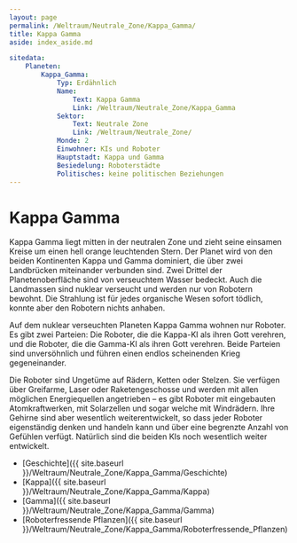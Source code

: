 ```yaml
---
layout: page
permalink: /Weltraum/Neutrale_Zone/Kappa_Gamma/
title: Kappa Gamma
aside: index_aside.md

sitedata:
    Planeten:
        Kappa_Gamma:
            Typ: Erdähnlich
            Name:
                Text: Kappa Gamma
                Link: /Weltraum/Neutrale_Zone/Kappa_Gamma
            Sektor:
                Text: Neutrale Zone
                Link: /Weltraum/Neutrale_Zone/
            Monde: 2
            Einwohner: KIs und Roboter
            Hauptstadt: Kappa und Gamma
            Besiedelung: Roboterstädte
            Politisches: keine politischen Beziehungen
---
```


# Kappa Gamma

Kappa Gamma liegt mitten in der neutralen Zone und zieht seine einsamen Kreise um einen hell orange leuchtenden Stern. Der Planet wird von den beiden Kontinenten Kappa und Gamma dominiert, die über zwei Landbrücken miteinander verbunden sind. Zwei Drittel der Planetenoberfläche sind von verseuchtem Wasser bedeckt. Auch die Landmassen sind nuklear verseucht und werden nur von Robotern bewohnt. Die Strahlung ist für jedes organische Wesen sofort tödlich, konnte aber den Robotern nichts anhaben.

Auf dem nuklear verseuchten Planeten Kappa Gamma wohnen nur Roboter. Es gibt zwei Parteien: Die Roboter, die die Kappa-KI als ihren Gott verehren, und die Roboter, die die Gamma-KI als ihren Gott verehren. Beide Parteien sind unversöhnlich und führen einen endlos scheinenden Krieg gegeneinander.

Die Roboter sind Ungetüme auf Rädern, Ketten oder Stelzen. Sie verfügen über Greifarme, Laser oder Raketengeschosse und werden mit allen möglichen Energiequellen angetrieben &ndash; es gibt Roboter mit eingebauten Atomkraftwerken, mit Solarzellen und sogar welche mit Windrädern. Ihre Gehirne sind aber wesentlich weiterentwickelt, so dass jeder Roboter eigenständig denken und handeln kann und über eine begrenzte Anzahl von Gefühlen verfügt. Natürlich sind die beiden KIs noch wesentlich weiter entwickelt.

- [Geschichte]({{ site.baseurl }}/Weltraum/Neutrale_Zone/Kappa_Gamma/Geschichte)
- [Kappa]({{ site.baseurl }}/Weltraum/Neutrale_Zone/Kappa_Gamma/Kappa)
- [Gamma]({{ site.baseurl }}/Weltraum/Neutrale_Zone/Kappa_Gamma/Gamma)
- [Roboterfressende Pflanzen]({{ site.baseurl }}/Weltraum/Neutrale_Zone/Kappa_Gamma/Roboterfressende_Pflanzen)
